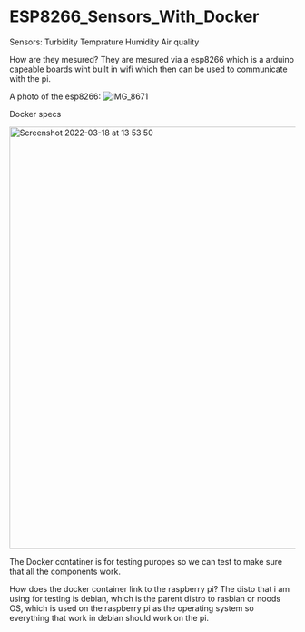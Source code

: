 # ESP8266_Sensors_With_Docker

Sensors:
Turbidity
Temprature
Humidity
Air quality

How are they mesured?
They are mesured via a esp8266 which is a arduino capeable boards wiht built in wifi which then can be used to communicate with the pi.

A photo of the esp8266:
![IMG_8671](https://user-images.githubusercontent.com/73941653/159017198-3c736c58-1afa-489c-9f48-77d654ec8c9f.jpg)


Docker specs

<img width="744" alt="Screenshot 2022-03-18 at 13 53 50" src="https://user-images.githubusercontent.com/73941653/159015839-8031d14a-7441-4a01-8bcf-b405ce76c223.png">

The Docker contatiner is for testing puropes so we can test to make sure that all the components work.

How does the docker container link to the raspberry pi?
The disto that i am using for testing is debian, which is the parent distro to rasbian or noods OS, which is used on the raspberry pi as the operating system so everything that work in debian should work on the pi.
